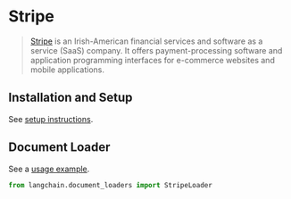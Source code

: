 # Stripe

>[Stripe](https://stripe.com/en-ca) is an Irish-American financial services and software as a service (SaaS) company. It offers payment-processing software and application programming interfaces for e-commerce websites and mobile applications.


## Installation and Setup

See [setup instructions](../modules/indexes/document_loaders/examples/stripe.ipynb).

## Document Loader

See a [usage example](../modules/indexes/document_loaders/examples/stripe.ipynb).

```python
from langchain.document_loaders import StripeLoader
```
